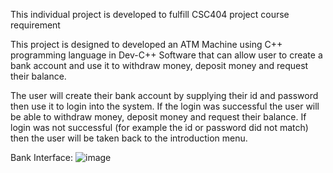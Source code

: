 This individual project is developed to fulfill CSC404 project course requirement

This project is designed to developed an ATM Machine using C++ programming language in Dev-C++ Software that can allow user to create a bank account and use it to withdraw money, deposit money and request their balance.

The user will create their bank account by supplying their id and password then use it to login into the system. If the login was successful the user will be able to withdraw money, deposit money and request their balance. If login was not successful (for example the id or password did not match) then the user will be
taken back to the introduction menu.

Bank Interface:
![image](https://github.com/user-attachments/assets/a1c3802c-d5ca-40e4-8d99-06d45e890a80)
